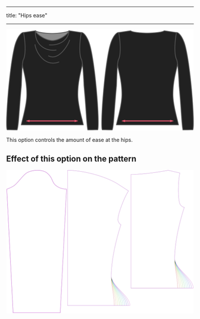 - - -
title: "Hips ease"
- - -

![The hips ease option on Diana](./hipsease.svg)

This option controls the amount of ease at the hips.

## Effect of this option on the pattern

![This image shows the effect of this option by superimposing several variants that have a different value for this option](diana_hipsease_sample.svg "Effect of this option on the pattern")
